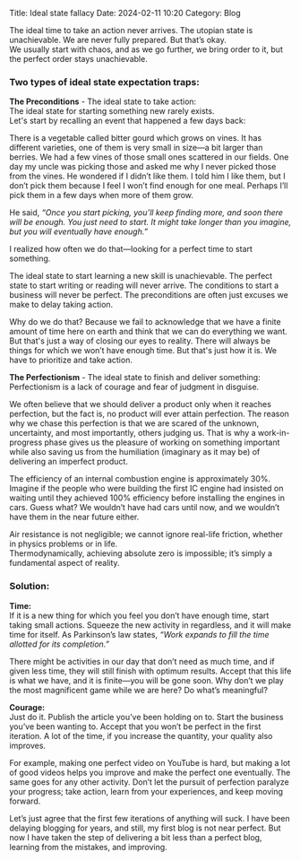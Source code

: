 Title: Ideal state fallacy
Date: 2024-02-11 10:20
Category: Blog

The ideal time to take an action never arrives. The utopian state is unachievable. We are never fully prepared. But that’s okay.  
We usually start with chaos, and as we go further, we bring order to it, but the perfect order stays unachievable.  

### Two types of ideal state expectation traps:

**The Preconditions** - The ideal state to take action:  
The ideal state for starting something new rarely exists.  
Let's start by recalling an event that happened a few days back:  

There is a vegetable called bitter gourd which grows on vines. It has different varieties, one of them is very small in size—a bit larger than berries. We had a few vines of those small ones scattered in our fields. One day my uncle was picking those and asked me why I never picked those from the vines. He wondered if I didn’t like them. I told him I like them, but I don’t pick them because I feel I won’t find enough for one meal. Perhaps I’ll pick them in a few days when more of them grow.  

He said, *“Once you start picking, you’ll keep finding more, and soon there will be enough. You just need to start. It might take longer than you imagine, but you will eventually have enough.”*  

I realized how often we do that—looking for a perfect time to start something.  

The ideal state to start learning a new skill is unachievable. The perfect state to start writing or reading will never arrive. The conditions to start a business will never be perfect. The preconditions are often just excuses we make to delay taking action.  

Why do we do that? Because we fail to acknowledge that we have a finite amount of time here on earth and think that we can do everything we want. But that's just a way of closing our eyes to reality. There will always be things for which we won’t have enough time. But that's just how it is. We have to prioritize and take action.  

**The Perfectionism** - The ideal state to finish and deliver something:  
Perfectionism is a lack of courage and fear of judgment in disguise.  

We often believe that we should deliver a product only when it reaches perfection, but the fact is, no product will ever attain perfection. The reason why we chase this perfection is that we are scared of the unknown, uncertainty, and most importantly, others judging us. That is why a work-in-progress phase gives us the pleasure of working on something important while also saving us from the humiliation (imaginary as it may be) of delivering an imperfect product.  

The efficiency of an internal combustion engine is approximately 30%. Imagine if the people who were building the first IC engine had insisted on waiting until they achieved 100% efficiency before installing the engines in cars. Guess what? We wouldn’t have had cars until now, and we wouldn’t have them in the near future either.  

Air resistance is not negligible; we cannot ignore real-life friction, whether in physics problems or in life.  
Thermodynamically, achieving absolute zero is impossible; it’s simply a fundamental aspect of reality.  

### Solution:

**Time:**  
If it is a new thing for which you feel you don’t have enough time, start taking small actions. Squeeze the new activity in regardless, and it will make time for itself. As Parkinson’s law states, *“Work expands to fill the time allotted for its completion.”*  

There might be activities in our day that don’t need as much time, and if given less time, they will still finish with optimum results. Accept that this life is what we have, and it is finite—you will be gone soon. Why don’t we play the most magnificent game while we are here? Do what’s meaningful?  

**Courage:**  
Just do it. Publish the article you’ve been holding on to. Start the business you’ve been wanting to. Accept that you won’t be perfect in the first iteration. A lot of the time, if you increase the quantity, your quality also improves.  

For example, making one perfect video on YouTube is hard, but making a lot of good videos helps you improve and make the perfect one eventually. The same goes for any other activity. Don’t let the pursuit of perfection paralyze your progress; take action, learn from your experiences, and keep moving forward.  

Let’s just agree that the first few iterations of anything will suck. I have been delaying blogging for years, and still, my first blog is not near perfect. But now I have taken the step of delivering a bit less than a perfect blog, learning from the mistakes, and improving.  
